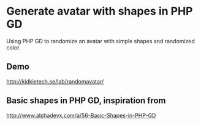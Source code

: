 # Generate avatar with shapes in PHP GD
Using PHP GD to randomize an avatar with simple shapes and randomized color.

## Demo
http://kidkietech.se/lab/randomavatar/

## Basic shapes in PHP GD, inspiration from
http://www.alphadevx.com/a/56-Basic-Shapes-in-PHP-GD
